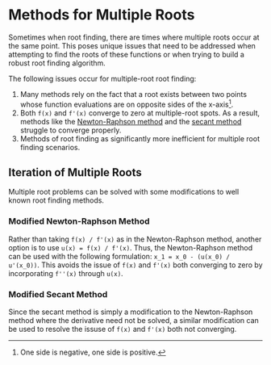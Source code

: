 # Methods for Multiple Roots

Sometimes when root finding, there are times where multiple roots occur at the same point. This poses unique issues that need to be addressed when attempting to find the roots of these functions or when trying to build a robust root finding algorithm.

The following issues occur for multiple-root root finding:

1. Many methods rely on the fact that a root exists between two points whose function evaluations are on opposite sides of the x-axis[^1].
2. Both `f(x)` and `f'(x)` converge to zero at multiple-root spots. As a result, methods like the [Newton-Raphson method](/newton-raphson-method) and the [secant method](/secant-method) struggle to converge properly.
3. Methods of root finding as significantly more inefficient for multiple root finding scenarios.

[^1]: One side is negative, one side is positive.

## Iteration of Multiple Roots

Multiple root problems can be solved with some modifications to well known root finding methods.

### Modified Newton-Raphson Method

Rather than taking `f(x) / f'(x)` as in the Newton-Raphson method, another option is to use `u(x) = f(x) / f'(x)`. Thus, the Newton-Raphson method can be used with the following formulation: `x_1 = x_0 - (u(x_0) / u'(x_0))`. This avoids the issue of `f(x)` and `f'(x)` both converging to zero by incorporating `f''(x)` through `u(x)`.

### Modified Secant Method

Since the secant method is simply a modification to the Newton-Raphson method where the derivative need not be solved, a similar modification can be used to resolve the issuse of `f(x)` and `f'(x)` both not converging.

